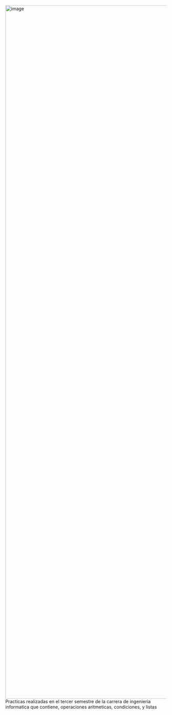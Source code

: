 <img width="3840" height="2160" alt="image" src="https://github.com/user-attachments/assets/c785ac2e-4269-4d1e-8ac0-c12f2c7377ce" />
Practicas realizadas en el tercer semestre de la carrera de ingenieria informatica que contiene, operaciones aritmeticas, condiciones, y listas 
